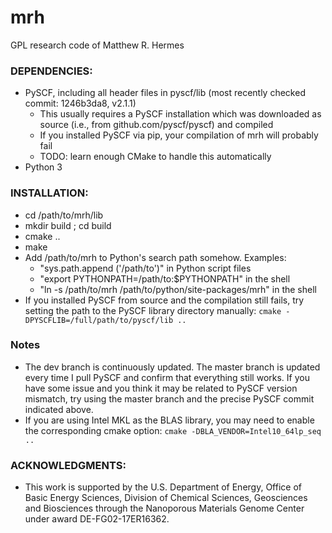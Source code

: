 # mrh
GPL research code of Matthew R. Hermes

### DEPENDENCIES:

- PySCF, including all header files in pyscf/lib (most recently checked commit: 1246b3da8, v2.1.1)
    * This usually requires a PySCF installation which was downloaded as source (i.e., from github.com/pyscf/pyscf) and compiled
    * If you installed PySCF via pip, your compilation of mrh will probably fail
    * TODO: learn enough CMake to handle this automatically
- Python 3

### INSTALLATION:
- cd /path/to/mrh/lib
- mkdir build ; cd build
- cmake ..
- make
- Add /path/to/mrh to Python's search path somehow. Examples:
    * "sys.path.append ('/path/to')" in Python script files
    * "export PYTHONPATH=/path/to:$PYTHONPATH" in the shell
    * "ln -s /path/to/mrh /path/to/python/site-packages/mrh" in the shell
- If you installed PySCF from source and the compilation still fails, try setting the path to the PySCF library directory manually:
`cmake -DPYSCFLIB=/full/path/to/pyscf/lib ..`

### Notes
- The dev branch is continuously updated. The master branch is updated every time I pull PySCF and confirm that everything still works. If you have some issue and you think it may be related to PySCF version mismatch, try using the master branch and the precise PySCF commit indicated above.
- If you are using Intel MKL as the BLAS library, you may need to enable the corresponding cmake option:
`cmake -DBLA_VENDOR=Intel10_64lp_seq ..`

### ACKNOWLEDGMENTS:
- This work is supported by the U.S. Department of Energy, Office of Basic Energy Sciences, Division of Chemical Sciences, Geosciences and Biosciences through the Nanoporous Materials Genome Center under award DE-FG02-17ER16362.

